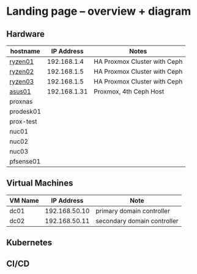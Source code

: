 # Landing page – overview + diagram

## Hardware
| hostname | IP Address | Notes |
|----------| -----------| ------| 
| [ryzen01](./infrastructure/hardware/ryzen01.md) | 192.168.1.4 | HA Proxmox Cluster with Ceph |
| [ryzen02](./infrastructure/hardware/ryzen02.md) | 192.168.1.5 | HA Proxmox Cluster with Ceph |
| [ryzen03](./infrastructure/hardware/ryzen03.md) | 192.168.1.5 | HA Proxmox Cluster with Ceph |
| [asus01](./infrastructure/hardware/asus01.md) | 192.168.1.31  | Proxmox, 4th Ceph Host   | 
| proxnas |     |   | 
| prodesk01 |   |   | 
| prox-test |   |   | 
| nuc01 |   |   |   | 
| nuc02 |   |   |   | 
| nuc03 |   |   |   | 
| pfsense01 |   |   | 

## Virtual Machines
| VM Name |IP Address | Note |
|---------|-----------|------|
| dc01     | 192.168.50.10 | primary domain controller |
| dc02 | 192.168.50.11 | secondary domain controller | 

## Kubernetes

## CI/CD

